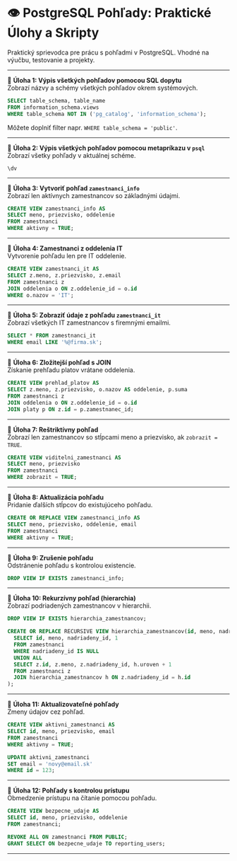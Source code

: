 
# 👁️ PostgreSQL Pohľady: Praktické Úlohy a Skripty

Praktický sprievodca pre prácu s pohľadmi v PostgreSQL. Vhodné na výučbu, testovanie a projekty.

---

📌 **Úloha 1: Výpis všetkých pohľadov pomocou SQL dopytu**  
Zobrazí názvy a schémy všetkých pohľadov okrem systémových.

```sql
SELECT table_schema, table_name
FROM information_schema.views
WHERE table_schema NOT IN ('pg_catalog', 'information_schema');
```

Môžete doplniť filter napr. `WHERE table_schema = 'public'`.

---

📌 **Úloha 2: Výpis všetkých pohľadov pomocou metapríkazu v `psql`**  
Zobrazí všetky pohľady v aktuálnej schéme.

```psql
\dv
```

---

📌 **Úloha 3: Vytvoriť pohľad `zamestnanci_info`**  
Zobrazí len aktívnych zamestnancov so základnými údajmi.

```sql
CREATE VIEW zamestnanci_info AS
SELECT meno, priezvisko, oddelenie
FROM zamestnanci
WHERE aktivny = TRUE;
```

---

📌 **Úloha 4: Zamestnanci z oddelenia IT**  
Vytvorenie pohľadu len pre IT oddelenie.

```sql
CREATE VIEW zamestnanci_it AS
SELECT z.meno, z.priezvisko, z.email
FROM zamestnanci z
JOIN oddelenia o ON z.oddelenie_id = o.id
WHERE o.nazov = 'IT';
```

---

📌 **Úloha 5: Zobraziť údaje z pohľadu `zamestnanci_it`**  
Zobrazí všetkých IT zamestnancov s firemnými emailmi.

```sql
SELECT * FROM zamestnanci_it
WHERE email LIKE '%@firma.sk';
```

---

📌 **Úloha 6: Zložitejší pohľad s JOIN**  
Získanie prehľadu platov vrátane oddelenia.

```sql
CREATE VIEW prehlad_platov AS
SELECT z.meno, z.priezvisko, o.nazov AS oddelenie, p.suma
FROM zamestnanci z
JOIN oddelenia o ON z.oddelenie_id = o.id
JOIN platy p ON z.id = p.zamestnanec_id;
```

---

📌 **Úloha 7: Reštriktívny pohľad**  
Zobrazí len zamestnancov so stĺpcami meno a priezvisko, ak `zobrazit = TRUE`.

```sql
CREATE VIEW viditelni_zamestnanci AS
SELECT meno, priezvisko
FROM zamestnanci 
WHERE zobrazit = TRUE;
```

---

📌 **Úloha 8: Aktualizácia pohľadu**  
Pridanie ďalších stĺpcov do existujúceho pohľadu.

```sql
CREATE OR REPLACE VIEW zamestnanci_info AS
SELECT meno, priezvisko, oddelenie, email
FROM zamestnanci
WHERE aktivny = TRUE;
```

---

📌 **Úloha 9: Zrušenie pohľadu**  
Odstránenie pohľadu s kontrolou existencie.

```sql
DROP VIEW IF EXISTS zamestnanci_info;
```

---

📌 **Úloha 10: Rekurzívny pohľad (hierarchia)**  
Zobrazí podriadených zamestnancov v hierarchii.

```sql
DROP VIEW IF EXISTS hierarchia_zamestnancov;

CREATE OR REPLACE RECURSIVE VIEW hierarchia_zamestnancov(id, meno, nadriadeny_id, uroven) AS (
  SELECT id, meno, nadriadeny_id, 1
  FROM zamestnanci
  WHERE nadriadeny_id IS NULL
  UNION ALL
  SELECT z.id, z.meno, z.nadriadeny_id, h.uroven + 1
  FROM zamestnanci z
  JOIN hierarchia_zamestnancov h ON z.nadriadeny_id = h.id
);
```

---

📌 **Úloha 11: Aktualizovateľné pohľady**  
Zmeny údajov cez pohľad.

```sql
CREATE VIEW aktivni_zamestnanci AS
SELECT id, meno, priezvisko, email
FROM zamestnanci
WHERE aktivny = TRUE;

UPDATE aktivni_zamestnanci
SET email = 'novy@email.sk'
WHERE id = 123;
```

---

📌 **Úloha 12: Pohľady s kontrolou prístupu**  
Obmedzenie prístupu na čítanie pomocou pohľadu.

```sql
CREATE VIEW bezpecne_udaje AS
SELECT id, meno, priezvisko, oddelenie
FROM zamestnanci;

REVOKE ALL ON zamestnanci FROM PUBLIC;
GRANT SELECT ON bezpecne_udaje TO reporting_users;
```

---
